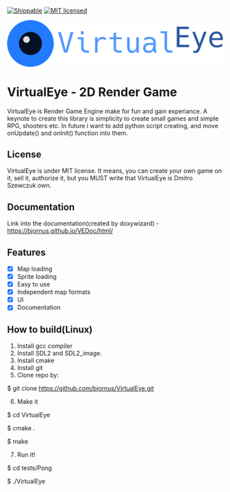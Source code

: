 [![Shippable](https://img.shields.io/shippable/5444c5ecb904a4b21567b0ff.svg?maxAge=2592000)]()
[![MIT licensed](https://img.shields.io/badge/license-MIT-blue.svg)](https://github.com/bjornus/VirtualEye/blob/master/LICENSE)

<img src="logo.png">

# VirtualEye - 2D Render Game
VirtualEye is Render Game Engine make for fun and gain experiance. A keynote to create this library is simplicity to create small games and simple RPG, shooters etc. In future i want to add python script creating, and move onUpdate() and onInit() function into them.

## License
VirtualEye is under MIT license. It means, you can create your own game on it, sell it, authorize it, but you MUST write that VirtualEye is Dmitro Szewczuk own.

## Documentation
Link into the documentation(created by doxywizard) - https://bjornus.github.io/VEDoc/html/

## Features
- [x] Map loading
- [x] Sprite loading
- [x] Easy to use
- [x] Independent map formats
- [x] UI
- [x] Documentation

## How to build(Linux)
1. Install gcc compiler
2. Install SDL2 and SDL2_image.
3. Install cmake
4. Install git
5. Clone repo by:

  $ git clone https://github.com/bjornus/VirtualEye.git

6. Make it

  $ cd VirtualEye

  $ cmake .
  
  $ make

7. Run it!

  $ cd tests/Pong

  $ ./VirtualEye
